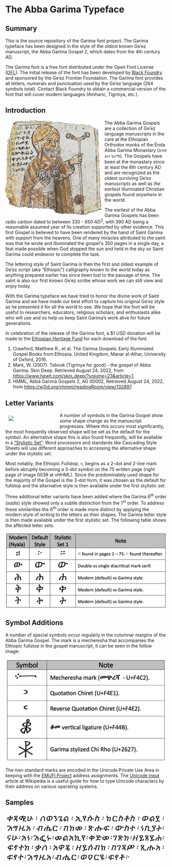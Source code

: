 # The Abba Garima Typeface

## Summary
This is the source repository of the Garima font project. The Garima typeface has been designed in the style of the *oldest* known Geʾez manuscript, the Abba Garima Gospel 2, which dates from the 4th century AD. 

The Garima font is a free font distributed under the Open Font License ([OFL](https://scripts.sil.org/cms/scripts/page.php?site_id=nrsi&id=OFL)).  The initial release of the font has been developed by [Black Foundry](https://black-foundry.com/) and sponsored by the Geʾez Frontier Foundation. The Garima font provides all letters, numerals and punctuation used by the Geʾez language (264 symbols total). Contact Black Foundry to obtain a commercial version of the font that will cover modern languages (Amharic, Tigrinya, etc.).

## Introduction
<img src="images/GedileAbaGerima-Image3.png" style="width:300px; float:left; margin-right:10px" align="left"> The Abba Garima Gospels are a collection of Geʾez language manuscripts in the care at the Ethiopian Orthodox monks of the Énda Abba Garima Monastary (እንዳ አባ ገሪማ). The Gospels have been at the monastary since at least the 6th century AD and are recognized as the oldest surviving Geʾez manuscripts as well as *the earliest* illuminated Christian gospels found *anywhere* in the world.

The earliest of the Abba Garima Gospels has been radio carbon dated to between 330 - 650 AD<sup>2</sup>, with 390 AD being a reasonable assumed year of its creation supported by other evidence. This first Gospel is believed to have been rendered by the hand of Saint Garima with support from the heavens. One of many miracles attributed to the saint was that he wrote and illuminated the gospel's 350 pages in a single day, a feat made possible when God stopped the sun and held in the sky so Saint Garima could endeavor to complete the task. 

The lettering style of Saint Garima is then the first and oldest example of Geʾez script (aka “Ethiopic”) calligraphy known to the world today as anything prepared earlier has since been lost to the passage of time. The saint is also our first known Geʾez scribe whose work we can still view and enjoy today. 

With the Garima typeface we have tried to honor the divine work of Saint Garima and we have made our best effort to capture his original Geʾez style as he presented it for all the world to see. We hope that the font will be useful to researchers, educators, religious scholars, and enthusiasts alike who will use and so help us keep Saint Garima’s work alive for future generations.

In celebration of the release of the Garima font, a $1 USD donation will be made to the [Ethiopian Heritage Fund](http://www.ethiopianheritagefund.org/) for each download of the font.


1. Crawford, Matthew R., et al. The Garima Gospels: Early Illuminated Gospel Books from Ethiopia. United Kingdom, Manar al-Athar, University of Oxford, 2016.
2. Mark, W. (2007). Tsbook (Tigrinya for good) - the gospel of Abba Garima. Skin Deep. Retrieved August 24, 2022, from <https://www.hewit.com/skin_deep/?volume=23&article=1>.
3. HMML, Abbā Garimā Gospels 2, AG 00002, Retrieved August 24, 2022, from <https://w3id.org/vhmml/readingRoom/view/132897>.



## Letter Variants

<img src="images/Garima-Markos.png" style="padding: 10px; width:150px; float:left;" align="left"/> A number of symbols in the Garima Gospel show some shape change as the manuscript progresses. Where this occurs most significantly, the most frequently observed shape will be set as the default for the symbol. An alternative shape this is also found frequently, will be available in a [“Stylistic Set”](https://fonts.google.com/knowledge/glossary/stylistic_sets).  Word processors and standards like Cascading Style Sheets will use different approaches to accessing the alternative shape under the stylistic set. 


Most notably, the Ethiopic Fullstop, ።, begins as a 2-dot and 2-line mark before abruptly becoming a 3-dot symbol on the 75 written page (right page of image 0039 at vHHML). Since the predominately used shape for the majority of the Gospel is the 3-dot form, it was chosen as the default for fullstop and the alternative style is then available under the first stylistic set.

Three additional letter variants have been added where the Garima 6<sup>th</sup> order (*sadis*) style showed only a subtle distinction from the 1<sup>st</sup> order. To address these similarities the 6<sup>th</sup> order is made more distinct by applying the modern style of writing to the letters as their shapes. The Garima letter style is then made available under the first stylistic set. The following table shows the affected letter sets.


 <img src="images/Garima-Stylistical-Set-01.png">
 
 
## Symbol Additions

A number of special symbols occur regularly in the columnar margins of the Abba Garima Gospel. The mark is a mecheresha that accompanies the Ethiopic fullstop in the gospel manuscript, it can be seen in the follow image:

 <img src="images/Garima-Margin-Symbols.png">

The non-standard marks are encoded in the Unicode Private Use Area in keeping with the [EMUFI Project](http://emufi.geez.org/) address assignments. The [Unicode input](https://en.wikipedia.org/wiki/Unicode_input) article at Wikipedia is a useful guide for how to type Unicode characters by their address on various operating systems.

## Samples

<img src="images/Garima-Markos-Paragraph-1.png"/>
